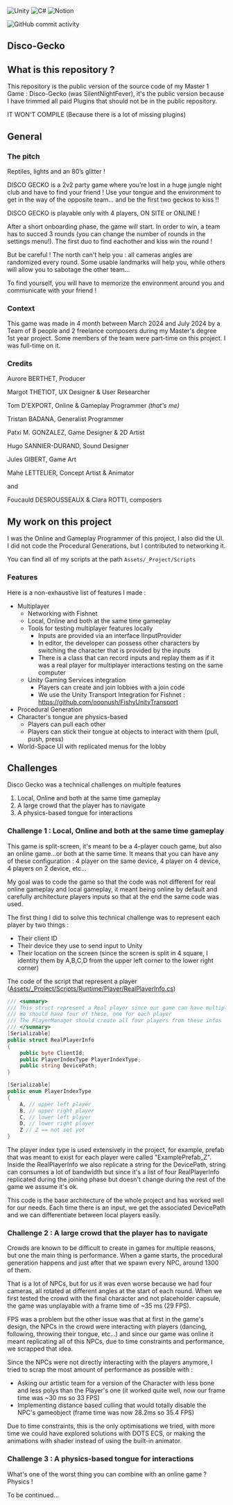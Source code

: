 ![Unity](https://img.shields.io/badge/unity-%23000000.svg?style=for-the-badge&logo=unity&logoColor=white)
![C#](https://img.shields.io/badge/c%23-%23239120.svg?style=for-the-badge&logo=csharp&logoColor=white)
![Notion](https://img.shields.io/badge/Notion-%23000000.svg?style=for-the-badge&logo=notion&logoColor=white)

![GitHub commit activity](https://img.shields.io/github/commit-activity/t/tomdexp/SilentNightFeverPublic?authorFilter=tomdexp&style=for-the-badge)

## Disco-Gecko
## What is this repository ?
This repository is the public version of the source code of my Master 1 Game : Disco-Gecko (was SilentNightFever), it's the public version because I have trimmed all paid Plugins that should not be in the public repository.

IT WON'T COMPILE (Because there is a lot of missing plugins)

## General
### The pitch
Reptiles, lights and an 80’s glitter !

DISCO GECKO is a 2v2 party game where you’re lost in a huge jungle night club and have to find your friend ! Use your tongue and the environment to get in the way of the opposite team… and be the first two geckos to kiss !!

DISCO GECKO is playable only with 4 players, ON SITE or ONLINE !

After a short onboarding phase, the game will start. In order to win, a team has to succed 3 rounds (you can change the number of rounds in the settings menu!). The first duo to find eachother and kiss win the round !

But be careful ! The north can't help you : all cameras angles are randomized every round. Some usable landmarks will help you, while others will allow you to sabotage the other team...

To find yourself, you will have to memorize the environment around you and communicate with your friend !

### Context
This game was made in 4 month between March 2024 and July 2024 by a Team of 8 people and 2 freelance composers during my Master's degree 1st year project.
Some members of the team were part-time on this project. I was full-time on it.

### Credits
Aurore BERTHET, Producer

Margot THETIOT, UX Designer & User Researcher

Tom D'EXPORT, Online & Gameplay Programmer _(that's me)_

Tristan BADANA, Generalist Programmer

Patxi M. GONZALEZ, Game Designer & 2D Artist

Hugo SANNIER-DURAND, Sound Designer

Jules GIBERT, Game Art

Mahé LETTELIER, Concept Artist & Animator

and

Foucauld DESROUSSEAUX & Clara ROTTI, composers

## My work on this project
I was the Online and Gameplay Programmer of this project, I also did the UI. I did not code the Procedural Generations, but I contributed to networking it.

You can find all of my scripts at the path `Assets/_Project/Scripts`

### Features
Here is a non-exhaustive list of features I made :
- Multiplayer
  - Networking with Fishnet
  - Local, Online and both at the same time gameplay
  - Tools for testing multiplayer features locally
    -  Inputs are provided via an interface IInputProvider
    -  In editor, the developer can possess other characters by switching the character that is provided by the inputs
    -  There is a class that can record inputs and replay them as if it was a real player for multiplayer interactions testing on the same computer
  - Unity Gaming Services integration
    - Players can create and join lobbies with a join code
    - We use the Unity Transport Integration for Fishnet : https://github.com/ooonush/FishyUnityTransport
- Procedural Generation
- Character's tongue are physics-based
  - Players can pull each other
  - Players can stick their tongue at objects to interact with them (pull, push, press)
- World-Space UI with replicated menus for the lobby

## Challenges
Disco Gecko was a technical challenges on multiple features 
1. Local, Online and both at the same time gameplay
2. A large crowd that the player has to navigate
3. A physics-based tongue for interactions

### Challenge 1 : Local, Online and both at the same time gameplay
This game is split-screen, it's meant to be a 4-player couch game, but also an online game...or both at the same time.
It means that you can have any of these configuration : 4 player on the same device, 4 player on 4 device, 4 players on 2 device, etc...

My goal was to code the game so that the code was not different for real online gameplay and local gameplay, 
it meant being online by default and carefully architecture players inputs so that at the end the same code was used. 

The first thing I did to solve this technical challenge was to represent each player by two things :
- Their client ID
- Their device they use to send input to Unity
- Their location on the screen (since the screen is split in 4 square, I identity them by A,B,C,D from the upper left corner to the lower right corner)

The code of the script that represent a player ([Assets/_Project/Scripts/Runtime/Player/RealPlayerInfo.cs](Assets/_Project/Scripts/Runtime/Player/RealPlayerInfo.cs))
```cs
/// <summary>
/// This struct represent a Real player since our game can have multiple players on the same client
/// We should have four of these, one for each player
/// The PlayerManager should create all four players from these infos
/// </summary>
[Serializable]
public struct RealPlayerInfo
{
    public byte ClientId;
    public PlayerIndexType PlayerIndexType;
    public string DevicePath;
}

[Serializable]
public enum PlayerIndexType
{
    A, // upper left player
    B, // upper right player
    C, // lower left player
    D, // lower right player
    Z // Z == not set yet
}
```

The player index type is used extensively in the project, for example, prefab that was meant to exist for each player were called "ExamplePrefab_Z".
Inside the RealPlayerInfo we also replicate a string for the DevicePath, string can consumes a lot of bandwidth but since it's a list of four RealPlayerInfo 
replicated during the joining phase but doesn't change during the rest of the game we assume it's ok.

This code is the base architecture of the whole project and has worked well for our needs. 
Each time there is an input, we get the associated DevicePath and we can differentiate between local players easily.

### Challenge 2 : A large crowd that the player has to navigate
Crowds are known to be difficult to create in games for multiple reasons, but one the main thing is performance.
When a game starts, the procedural generation happens and just after that we spawn every NPC, around 1300 of them.

That is a lot of NPCs, but for us it was even worse because we had four cameras, all rotated at different angles at the start of each round.
When we first tested the crowd with the final character and not placeholder capsule, the game was unplayable with a frame time of ~35 ms (29 FPS).

FPS was a problem but the other issue was that at first in the game's design, the NPCs in the crowd were interacting with players (dancing, following, throwing their tongue, etc...)
and since our game was online it meant replicating all of this NPCs, due to time constraints and performance, we scrapped that idea.

Since the NPCs were not directly interacting with the players anymore, I tried to scrap the most amount of performance as possible with :
- Asking our artistic team for a version of the Character with less bone and less polys than the Player's one (it worked quite well, now our frame time was ~30 ms so 33 FPS)
- Implementing distance based culling that would totally disable the NPC's gameobject (frame time was now 28.2ms so 35.4 FPS)

Due to time constraints, this is the only optimisations we tried, with more time we could have explored solutions with DOTS ECS, or making the animations with shader instead of using the built-in animator.

### Challenge 3 : A physics-based tongue for interactions
What's one of the worst thing you can combine with an online game ? Physics !

To be continued...